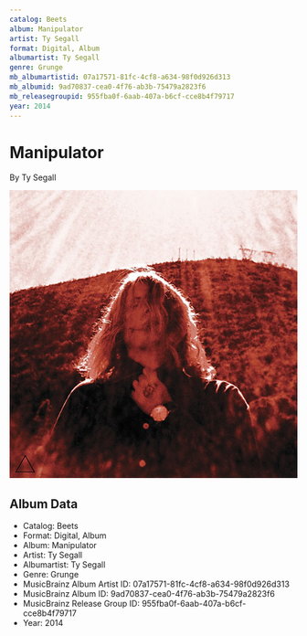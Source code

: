 ```yaml
---
catalog: Beets
album: Manipulator
artist: Ty Segall
format: Digital, Album
albumartist: Ty Segall
genre: Grunge
mb_albumartistid: 07a17571-81fc-4cf8-a634-98f0d926d313
mb_albumid: 9ad70837-cea0-4f76-ab3b-75479a2823f6
mb_releasegroupid: 955fba0f-6aab-407a-b6cf-cce8b4f79717
year: 2014
---
```


# Manipulator

By Ty Segall

![](../../assets/beetscovers/Ty_Segall-Manipulator.jpg)

## Album Data

- Catalog: Beets
- Format: Digital, Album
- Album: Manipulator
- Artist: Ty Segall
- Albumartist: Ty Segall
- Genre: Grunge
- MusicBrainz Album Artist ID: 07a17571-81fc-4cf8-a634-98f0d926d313
- MusicBrainz Album ID: 9ad70837-cea0-4f76-ab3b-75479a2823f6
- MusicBrainz Release Group ID: 955fba0f-6aab-407a-b6cf-cce8b4f79717
- Year: 2014

